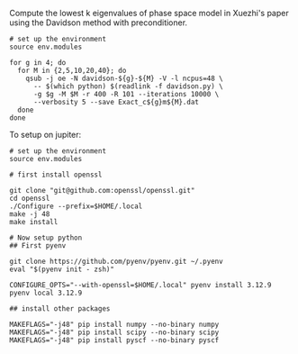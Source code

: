 Compute the lowest k eigenvalues of phase space model in Xuezhi's paper using the Davidson method with preconditioner.

```
# set up the environment
source env.modules

for g in 4; do
  for M in {2,5,10,20,40}; do
    qsub -j oe -N davidson-${g}-${M} -V -l ncpus=48 \
      -- $(which python) $(readlink -f davidson.py) \
      -g $g -M $M -r 400 -R 101 --iterations 10000 \
      --verbosity 5 --save Exact_c${g}m${M}.dat
  done
done
```

To setup on jupiter:

```
# set up the environment
source env.modules

# first install openssl

git clone "git@github.com:openssl/openssl.git"
cd openssl
./Configure --prefix=$HOME/.local
make -j 48
make install

# Now setup python
## First pyenv

git clone https://github.com/pyenv/pyenv.git ~/.pyenv
eval "$(pyenv init - zsh)"

CONFIGURE_OPTS="--with-openssl=$HOME/.local" pyenv install 3.12.9
pyenv local 3.12.9

## install other packages

MAKEFLAGS="-j48" pip install numpy --no-binary numpy
MAKEFLAGS="-j48" pip install scipy --no-binary scipy
MAKEFLAGS="-j48" pip install pyscf --no-binary pyscf
```
